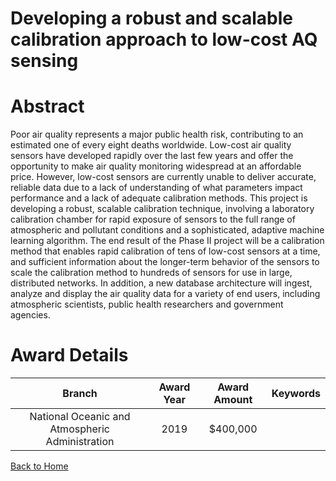 
Developing a robust and scalable calibration approach to low-cost AQ sensing
============================================================================

# Abstract


Poor air quality represents a major public health risk, contributing to an estimated one of every eight deaths worldwide. Low-cost air quality sensors have developed rapidly over the last few years and offer the opportunity to make air quality monitoring widespread at an affordable price. However, low-cost sensors are currently unable to deliver accurate, reliable data due to a lack of understanding of what parameters impact performance and a lack of adequate calibration methods. This project is developing a robust, scalable calibration technique, involving a laboratory calibration chamber for rapid exposure of sensors to the full range of atmospheric and pollutant conditions and a sophisticated, adaptive machine learning algorithm. The end result of the Phase II project will be a calibration method that enables rapid calibration of tens of low-cost sensors at a time, and sufficient information about the longer-term behavior of the sensors to scale the calibration method to hundreds of sensors for use in large, distributed networks. In addition, a new database architecture will ingest, analyze and display the air quality data for a variety of end users, including atmospheric scientists, public health researchers and government agencies.  

# Award Details

|Branch|Award Year|Award Amount|Keywords|
| :---: | :---: | :---: | :---: |
|National Oceanic and Atmospheric Administration|2019|$400,000||
  
  


[Back to Home](https://github.com/chrischow/dod_sbir_awards/Reports/JT/#387)